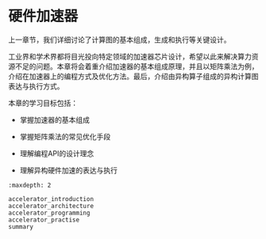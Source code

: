# 硬件加速器

上一章节，我们详细讨论了计算图的基本组成，生成和执行等关键设计。

工业界和学术界都将目光投向特定领域的加速器芯片设计，希望以此来解决算力资源不足的问题。本章将会着重介绍加速器的基本组成原理，并且以矩阵乘法为例，介绍在加速器上的编程方式及优化方法。最后，介绍由异构算子组成的异构计算图表达与执行方式。

本章的学习目标包括：

-   掌握加速器的基本组成

-   掌握矩阵乘法的常见优化手段

-   理解编程API的设计理念

-   理解异构硬件加速的表达与执行

```toc
:maxdepth: 2

accelerator_introduction
accelerator_architecture
accelerator_programming
accelerator_practise
summary
```
